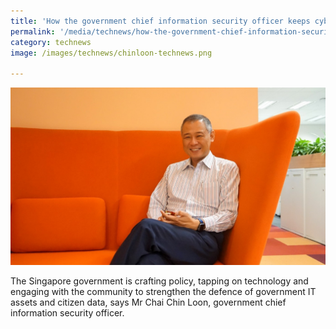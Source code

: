 ```yaml
---
title: 'How the government chief information security officer keeps cyberspace secure'
permalink: '/media/technews/how-the-government-chief-information-security-officer-keeps-cyberspace secure'
category: technews
image: /images/technews/chinloon-technews.png

---
```



![Chin Loon GovTech interview](/images/technews/chinloon-technews.png)

The Singapore government is crafting policy, tapping on technology and engaging with the community to strengthen the defence of government IT assets and citizen data, says Mr Chai Chin Loon, government chief information security officer. 
